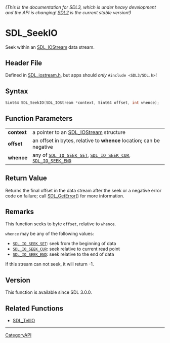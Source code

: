###### (This is the documentation for SDL3, which is under heavy development and the API is changing! [SDL2](https://wiki.libsdl.org/SDL2/) is the current stable version!)
# SDL_SeekIO

Seek within an [SDL_IOStream](SDL_IOStream) data stream.

## Header File

Defined in [SDL_iostream.h](https://github.com/libsdl-org/SDL/blob/main/include/SDL3/SDL_iostream.h), but apps should _only_ `#include <SDL3/SDL.h>`!

## Syntax

```c
Sint64 SDL_SeekIO(SDL_IOStream *context, Sint64 offset, int whence);

```

## Function Parameters

|                 |                                                                                                                         |
| --------------- | ----------------------------------------------------------------------------------------------------------------------- |
| **context**     | a pointer to an [SDL_IOStream](SDL_IOStream) structure                                                                  |
| **offset**      | an offset in bytes, relative to **whence** location; can be negative                                                    |
| **whence**      | any of [`SDL_IO_SEEK_SET`](SDL_IO_SEEK_SET), [`SDL_IO_SEEK_CUR`](SDL_IO_SEEK_CUR), [`SDL_IO_SEEK_END`](SDL_IO_SEEK_END) |

## Return Value

Returns the final offset in the data stream after the seek or a negative
error code on failure; call [SDL_GetError](SDL_GetError)() for more
information.

## Remarks

This function seeks to byte `offset`, relative to `whence`.

`whence` may be any of the following values:

- [`SDL_IO_SEEK_SET`](SDL_IO_SEEK_SET): seek from the beginning of data
- [`SDL_IO_SEEK_CUR`](SDL_IO_SEEK_CUR): seek relative to current read point
- [`SDL_IO_SEEK_END`](SDL_IO_SEEK_END): seek relative to the end of data

If this stream can not seek, it will return -1.

## Version

This function is available since SDL 3.0.0.

## Related Functions

* [SDL_TellIO](SDL_TellIO)

----
[CategoryAPI](CategoryAPI)

